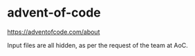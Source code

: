 # advent-of-code
https://adventofcode.com/about

Input files are all hidden, as per the request of the team at AoC.
